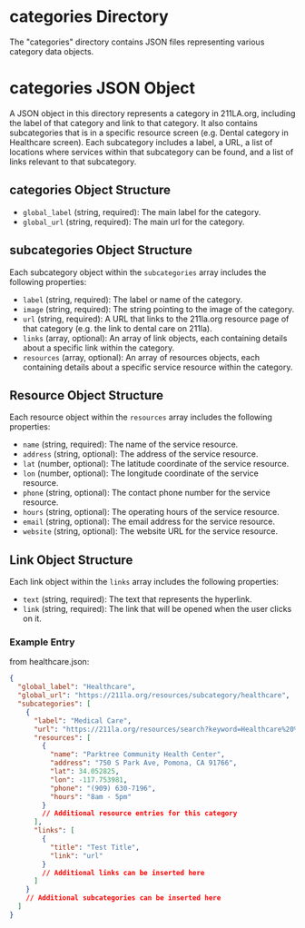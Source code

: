 # categories Directory

The "categories" directory contains JSON files representing various category data objects.

# categories JSON Object

A JSON object in this directory represents a category in 211LA.org, including the label of that category and link to that category. It also contains subcategories
that is in a specific resource screen (e.g. Dental category in Healthcare screen). Each subcategory includes a label, a URL, a list of locations where services
within that subcategory can be found, and a list of links relevant to that subcategory.

## categories Object Structure

- `global_label` (string, required): The main label for the category.
- `global_url` (string, required): The main url for the category.

## subcategories Object Structure

Each subcategory object within the `subcategories` array includes the following properties:

- `label` (string, required): The label or name of the category.
- `image` (string, required): The string pointing to the image of the category.
- `url` (string, required): A URL that links to the 211la.org resource page of that category (e.g. the link to dental care on 211la).
- `links` (array, optional): An array of link objects, each containing details about a specific link within the category.
- `resources` (array, optional): An array of resources objects, each containing details about a specific service resource within the category.

## Resource Object Structure

Each resource object within the `resources` array includes the following properties:

- `name` (string, required): The name of the service resource.
- `address` (string, optional): The address of the service resource.
- `lat` (number, optional): The latitude coordinate of the service resource.
- `lon` (number, optional): The longitude coordinate of the service resource.
- `phone` (string, optional): The contact phone number for the service resource.
- `hours` (string, optional): The operating hours of the service resource.
- `email` (string, optional): The email address for the service resource.
- `website` (string, optional): The website URL for the service resource.

## Link Object Structure

Each link object within the `links` array includes the following properties:

- `text` (string, required): The text that represents the hyperlink.
- `link` (string, required): The link that will be opened when the user clicks on it.

### Example Entry

from healthcare.json:

```json
{
  "global_label": "Healthcare",
  "global_url": "https://211la.org/resources/subcategory/healthcare",
  "subcategories": [
    {
      "label": "Medical Care",
      "url": "https://211la.org/resources/search?keyword=Healthcare%20%3E%20Medical%20Care%20%281018%29&landing=1&keyword_hidden=Healthcare%20%3E%20Medical%20Care%20%281018%29&website_categorization=1",
      "resources": [
        {
          "name": "Parktree Community Health Center",
          "address": "750 S Park Ave, Pomona, CA 91766",
          "lat": 34.052825,
          "lon": -117.753981,
          "phone": "(909) 630-7196",
          "hours": "8am - 5pm"
        }
        // Additional resource entries for this category
      ],
      "links": [
        {
          "title": "Test Title",
          "link": "url"
        }
        // Additional links can be inserted here
      ]
    }
    // Additional subcategories can be inserted here
  ]
}
```
